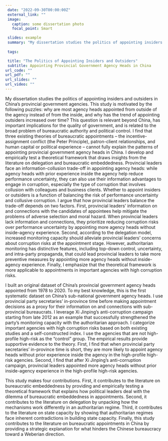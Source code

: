 ```yaml
---
 date: "2022-09-30T00:00:00Z"
 external_link: ""
 image:
   caption: some dissertation photo
   focal_point: Smart

 slides: example
 summary: "My dissertation studies the politics of appointing insiders and outsiders in China’s provincial government agencies. This study is motivated by the following puzzles: why are most agency heads appointed from outside of the agency instead of from the inside, and why has the trend of appointing outsiders increased over time? I develop and empirically test a theoretical framework that draws insights from the literature on delegation and bureaucratic embeddedness. Provincial leaders face an information-collusion trade-off in appointing agency heads: while agency heads with prior experience inside the agency help reduce performance uncertainty, they can also use their information advantages to engage in corruption, especially the type of corruption that involves collusion with colleagues and business clients. Whether to appoint insiders or outsiders is a function of balancing the risk of performance uncertainty and collusive corruption. I argue that how provincial leaders balance the trade-off depends on two factors. First, provincial leaders’ information on and connections with the candidates of appointees help mitigate the problems of adverse selection and moral hazard. Second, according to the delegation model, increased monitoring capacity should alleviate provincial leaders’ concerns about corruption risks at the appointment stage. However, authoritarian monitoring has distinctive features, including top-down control, uncertainty, and intra-party propaganda, that could lead provincial leaders to take more preventive measures by appointing more agency heads without inside-agency experience. Finally, I emphasize that the theoretical framework is more applicable to appointments in important agencies with high corruption risks."
 
 tags:

 title: "The Politics of Appointing Insiders and Outsiders"
 subtitle: Appointing Provincial Government Agency Heads in China
url_code: ""
url_pdf: ""
url_slides: ""
url_video: ""
---
```


My dissertation studies the politics of appointing insiders and outsiders in China’s provincial government agencies. This study is motivated by the following puzzles: why are most agency heads appointed from outside of the agency instead of from the inside, and why has the trend of appointing outsiders increased over time? This question is relevant beyond China, has important implications for the quality of government, and is related to the broad problem of bureaucratic authority and political control. I find that three existing theories of bureaucratic appointments – the incentive-assignment conflict (the Peter Principle), patron-client relationships, and human capital or political experience – cannot fully explain the patterns of appointing provincial government agency heads in China. I develop and empirically test a theoretical framework that draws insights from the literature on delegation and bureaucratic embeddedness. Provincial leaders face an information-collusion trade-off in appointing agency heads: while agency heads with prior experience inside the agency help reduce performance uncertainty, they can also use their information advantages to engage in corruption, especially the type of corruption that involves collusion with colleagues and business clients. Whether to appoint insiders or outsiders is a function of balancing the risk of performance uncertainty and collusive corruption. I argue that how provincial leaders balance the trade-off depends on two factors. First, provincial leaders’ information on and connections with the candidates of appointees help mitigate the problems of adverse selection and moral hazard. When provincial leaders lack information and connections, they prioritize reducing corruption risks over performance uncertainty by appointing more agency heads without inside-agency experience. Second, according to the delegation model, increased monitoring capacity should alleviate provincial leaders’ concerns about corruption risks at the appointment stage. However, authoritarian monitoring has distinctive features, including top-down control, uncertainty, and intra-party propaganda, that could lead provincial leaders to take more preventive measures by appointing more agency heads without inside-agency experience. Finally, I emphasize that the theoretical framework is more applicable to appointments in important agencies with high corruption risks.

I built an original dataset of China’s provincial government agency heads appointed from 1978 to 2020. To my best knowledge, this is the first systematic dataset on China’s sub-national government agency heads. I use provincial party secretaries’ in-province time before making appointment decisions as a proxy for their information on and connections with sub-provincial bureaucrats. I leverage Xi Jinping’s anti-corruption campaign starting from late 2012 as an example that successfully strengthened the party’s monitoring capacity with the authoritarian approach. I categorize important agencies with high corruption risks based on both existing studies and a self-constructed index. I use the agencies that are not high-profile high-risk as the “control” group. The empirical results provide supportive evidence to the theory. First, I find that when provincial party secretaries’ in-province time is short, they are more likely to appoint agency heads without prior experience inside the agency in the high-profile high-risk agencies. Second, I find that after Xi Jinping’s anti-corruption campaign, provincial leaders appointed more agency heads without prior inside-agency experience in the high-profile high-risk agencies.

This study makes four contributions. First, it contributes to the literature on bureaucratic embeddedness by providing and empirically testing a theoretical framework that explains how political leaders deal with the dilemma of bureaucratic embeddedness in appointments. Second, it contributes to the literature on delegation by unpacking how the mechanisms work differently in an authoritarian regime. Third, it contributes to the literature on state capacity by showing that authoritarian regimes face inherent contradictions in building state capacity. Finally, this study contributes to the literature on bureaucratic appointments in China by providing a strategic explanation for what hinders the Chinese bureaucracy toward a Weberian direction.    





